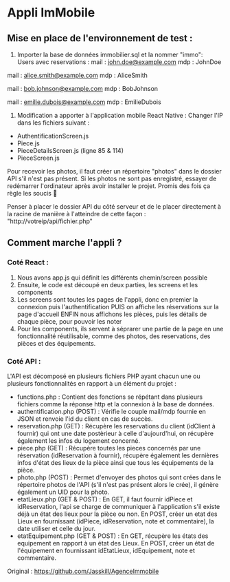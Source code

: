 # Appli ImMobile

## Mise en place de l'environnement de test :

1. Importer la base de données immobilier.sql et la nommer "immo":  
Users avec reservations : 
mail : john.doe@example.com
mdp : JohnDoe  

mail : alice.smith@example.com
mdp : AliceSmith  

mail : bob.johnson@example.com
mdp : BobJohnson  

mail : emilie.dubois@example.com
mdp : EmilieDubois  

1. Modification a apporter à l'application mobile React Native : 
Changer l'IP dans les fichiers suivant :
- AuthentificationScreen.js
- Piece.js
- PieceDetailsScreen.js (ligne 85 & 114)
- PieceScreen.js

Pour recevoir les photos, il faut créer un répertoire "photos" dans le dossier API s'il n'est pas présent.
Si les photos ne sont pas enregistré, essayer de redémarrer l'ordinateur après avoir installer le projet.
Promis des fois ça règle les soucis 🤠

Penser à placer le dossier API du côté serveur et de le placer directement à la racine de manière 
à l'atteindre de cette façon : "http://votreip/api/fichier.php"

## Comment marche l'appli ?
### Coté React :
1. Nous avons app.js qui définit les différents chemin/screen possible
2. Ensuite, le code est découpé en deux parties, les screens et les components
3. Les screens sont toutes les pages de l'appli, donc en premier la connexion puis l'authentification PUIS on affiche les réservations sur la page d'accueil ENFIN nous affichons les pièces, puis les détails de chaque pièce, pour pouvoir les noter
4. Pour les components, ils servent à séprarer une partie de la page en une fonctionnalité réutilisable, comme des photos, des reservations, des pièces et des équipements.


### Coté API :
L'API est décomposé en plusieurs fichiers PHP ayant chacun une ou plusieurs fonctionnalités en rapport à un élément du projet :
- functions.php                   : Contient des fonctions se répétant dans plusieurs fichiers comme la réponse http et la connexion à la base de données.
- authentification.php (POST)     : Vérifie le couple mail/mdp fournie en JSON et renvoie l'id du client en cas de succès.
- reservation.php (GET)           : Récupère les reservations du client (idClient à fournir) qui ont une date postèrieur à celle d'aujourd'hui, on récupère également les infos du logement concerné.
- piece.php (GET)                 : Récupère toutes les pieces concernés par une réservation (idReservation à fournir), récupère également les dernières infos d'état des lieux de la pièce ainsi que tous les équipements de la pièce.
- photo.php (POST)                : Permet d'envoyer des photos qui sont crées dans le répertoire photos de l'API (s'il n'est pas présent alors le crée), il génère également un UID pour la photo.
- etatLieux.php (GET & POST)      : En GET, il faut fournir idPiece et idReservation, l'api se charge de communiquer à l'application s'il existe déjà un état des lieux pour la pièce ou non.
                                    En POST, créer un etat des Lieux en fournissant (idPiece, idReservation, note et commentaire), la date utiliser et celle du jour.
- etatEquipement.php (GET & POST) : En GET, récupère les états des equipement en rapport à un état des Lieux.
                                    En POST, créer un état de l'équipement en fournissant idEtatLieux, idEquipement, note et commentaire.

Original : https://github.com/Jasskill/AgenceImmobile
